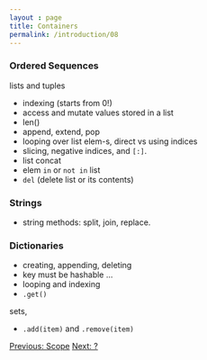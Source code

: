 ```yaml
---
layout : page
title: Containers
permalink: /introduction/08
---
```


### Ordered Sequences

lists and tuples

- indexing (starts from 0!)
- access and mutate values stored in a list
- len()
- append, extend, pop
- looping over list elem-s, direct vs using indices
- slicing, negative indices, and `[:]`.
- list concat
- elem `in` or `not in` list
- `del` (delete list or its contents)

### Strings

- string methods: split, join, replace.

### Dictionaries

- creating, appending, deleting
- key must be hashable ...
- looping and indexing
- `.get()`

sets,

- `.add(item)` and `.remove(item)`

<div class="prevnextlinks">
    <a id="previous" href="07">Previous: Scope</a>
    <a id="next" href="09">Next: ?</a>
</div>
<script src="{{ '/assets/js/navigation.js' | relative_url }}" defer></script>
